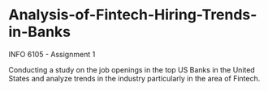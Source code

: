 # Analysis-of-Fintech-Hiring-Trends-in-Banks
INFO 6105 - Assignment 1


Conducting a study on the job openings in the top US Banks in the United States and analyze trends in the industry particularly in the area of Fintech.

